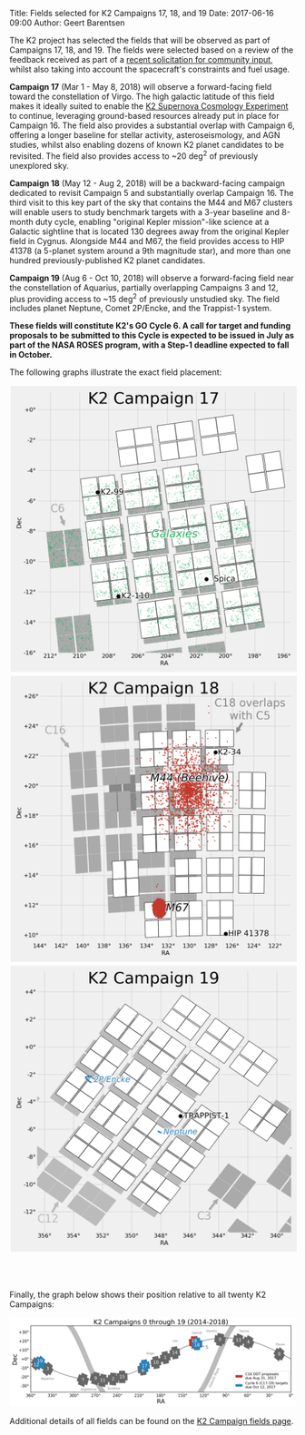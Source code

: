 Title: Fields selected for K2 Campaigns 17, 18, and 19
Date: 2017-06-16 09:00
Author: Geert Barentsen

The K2 project has selected the fields that will be observed
as part of Campaigns 17, 18, and 19.
The fields were selected based on a review of the feedback received
as part of a [recent solicitation for community input](request-for-input-on-the-campaign-17-and-18-field-placement.html),
whilst also taking into account the spacecraft's constraints
and fuel usage.

<b>Campaign 17</b> (Mar 1 - May 8, 2018) will observe a forward-facing field
toward the constellation of Virgo.
The high galactic latitude of this field makes it ideally suited
to enable the [K2 Supernova Cosmology Experiment](supernova-experiment) to continue, leveraging ground-based resources already put in place for Campaign 16.
The field also provides a substantial overlap with Campaign 6,
offering a longer baseline for stellar activity, asteroseismology, and AGN studies,
whilst also enabling dozens of known K2 planet candidates to be revisited.
The field also provides access to ~20 deg<sup>2</sup> of previously unexplored sky.

<b>Campaign 18</b> (May 12 - Aug 2, 2018) will be a backward-facing campaign dedicated to revisit Campaign 5 and substantially overlap Campaign 16.
The third visit to this key part of the sky that contains the M44 and M67 
clusters will enable users to study benchmark targets with a 3-year baseline and 8-month duty cycle, enabling "original Kepler mission"-like science
at a Galactic sightline that is located 130 degrees away from the original Kepler field in Cygnus.
Alongside M44 and M67, the field provides access to HIP 41378 (a 5-planet system around a 9th magnitude star),
and more than one hundred previously-published K2 planet candidates.

<b>Campaign 19</b> (Aug 6 - Oct 10, 2018) will observe a forward-facing field near the constellation of Aquarius, partially overlapping Campaigns 3 and 12,
plus providing access to ~15 deg<sup>2</sup> of previously unstudied sky.
The field includes planet Neptune, Comet 2P/Encke, and the Trappist-1 system.

<b>These fields will constitute K2's GO Cycle 6.
A call for target and funding proposals to be submitted to this Cycle
is expected to be issued in July as part of the NASA ROSES program,
with a Step-1 deadline expected to fall in October.</b>

The following graphs illustrate the exact field placement:

<div clas="row">
<div class="col-sm-4">
<a href="images/k2/k2-c17-field.png"><img src="images/k2/k2-c17-field.png" style="margin: 2px;" class="img-responsive"></a>
</div>
<div class="col-sm-4">
<a href="images/k2/k2-c18-field.png"><img src="images/k2/k2-c18-field.png" style="margin: 2px;"></a>
</div>
<div class="col-sm-4">
<a href="images/k2/k2-c19-field.png"><img src="images/k2/k2-c19-field.png" style="margin: 2px;" class="img-responsive"></a>
</div>
</div>

<br>&nbsp;
<br>

Finally, the graph below shows their position relative to all twenty K2 Campaigns:

<div class="row">
<a href="images/k2/footprint-all-campaigns.png"><img src="images/k2/footprint-all-campaigns.png"></a>
</div>

Additional details of all fields can be found on the [K2 Campaign fields page](k2-fields.html).
